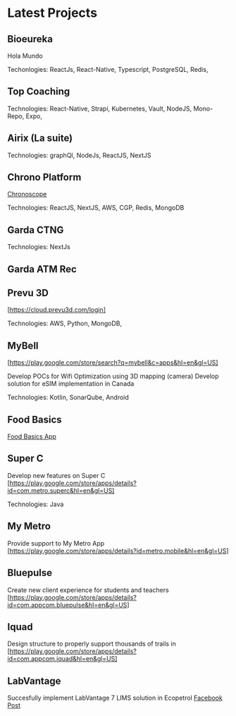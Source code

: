 # Latest Projects

## Bioeureka

Hola Mundo

Techonlogies: ReactJs, React-Native, Typescript, PostgreSQL, Redis, 

## Top Coaching

Technologies: React-Native, Strapi, Kubernetes, Vault, NodeJS, Mono-Repo, Expo, 

## Airix (La suite)

Technologies: graphQl, NodeJs, ReactJS, NextJS

## Chrono Platform

[Chronoscope](https://hub.chronoscope.app/login)

Technologies: ReactJS, NextJS, AWS, CGP, Redis, MongoDB

## Garda CTNG

Technologies: NextJs

## Garda ATM Rec

## Prevu 3D

[https://cloud.prevu3d.com/login]

Technologies: AWS, Python, MongoDB, 

## MyBell

[https://play.google.com/store/search?q=mybell&c=apps&hl=en&gl=US]

Develop POCs for Wifi Optimization using 3D mapping (camera)
Develop solution for eSIM implementation in Canada

Technologies: Kotlin, SonarQube, Android

## Food Basics

[Food Basics App](https://play.google.com/store/search?q=food%20basics&c=apps&hl=en&gl=US)

## Super C

Develop new features on Super C [https://play.google.com/store/apps/details?id=com.metro.superc&hl=en&gl=US]

Technologies: Java


## My Metro

Provide support to My Metro App [https://play.google.com/store/apps/details?id=metro.mobile&hl=en&gl=US]


## Bluepulse

Create new client experience for students and teachers [https://play.google.com/store/apps/details?id=com.appcom.bluepulse&hl=en&gl=US]

## Iquad

Design structure to properly support thousands of trails in [https://play.google.com/store/apps/details?id=com.appcom.iquad&hl=en&gl=US]

## LabVantage

Succesfully implement LabVantage 7 LIMS solution in Ecopetrol [Facebook Post](https://www.facebook.com/photo/?fbid=1142532775791540&set=a.255052951206198)